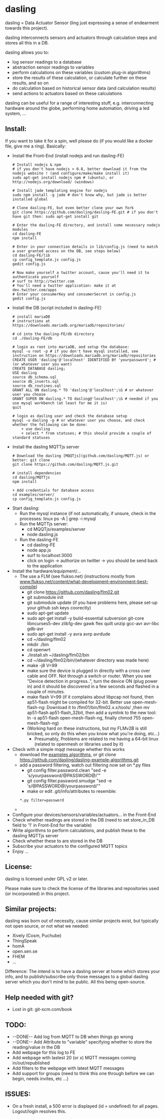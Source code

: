 dasling
=======

dasling = Data Actuator Sensor (ling just expressing a sense of endearment towards this project).

dasling interconnects sensors and actuators through calculation steps and stores all this in a DB.

dasling allows you to:
+ log sensor readings to a database
+ abstraction sensor readings to variables
+ perform calculations on these variables (custom plug-in algorithms)
+ store the results of these calculation, or calculate further on these results, and so on
+ do calculation based on historical sensor data (and calculation results) 
+ send actions to actuators based on these calculations

dasling can be useful for a range of interesting stuff, e.g. interconnecting hardware around the globe, performing home automation, driving a led system, ...

Install:
--------

If you want to take it for a spin, well please do (if you would like a docker file, give me a ring).
Basically:
+ Install the Front-End (install nodejs and run dasling-FE)
    ```
    # Install nodejs & npm
    # if you don't have nodejs > 0.8, better download it from the nodejs website ! (and configure/make/make install it)
    sudo apt-get install nodejs npm # (ubuntu), or http://nodejs.org/download/ (windows)

    # Install jade templating engine for nodejs
    sudo npm install -g jade # don't know why, but jade is better installed global
    
    # Clone dasling-FE, but even better clone your own fork
    git clone https://github.com/dasling/dasling-FE.git # if you don't have git then: sudo apt-get install git
    
    # Enter the dasling-FE directory, and install some necessary nodejs modules
    cd dasling-FE
    npm install
    
    # Enter in your connection details in lib/config.js (need to match a user granted access on the DB, see steps below)
    cd dasling-FE/lib
    cp config_template.js config.js
    gedit config.js
    
    # Now make yourself a twitter account, cause you'll need it to authenticate yourself
    # surf to http://twitter.com
    # You'll need a twitter application: make it at dev.twitter.com/apps
    # Enter your consumerKey and consumerSecret in config.js
    gedit config.js    
    
    ```
+ Install the DB (script included in dasling-FE)
    ```
    # install mariaDB
    # instructions at https://downloads.mariadb.org/mariadb/repositories/

    # cd into the dasling-FE/db directory
    cd ./dasling-FE/db
    
    # login as root into mariaDB, and setup the database:
    mysql -u root -p # if you don't have mysql installed, see instruction on https://downloads.mariadb.org/mariadb/repositories
    CREATE USER 'dasling'@'localhost' IDENTIFIED BY 'yourpassword'; #(or whatever user you want)
    CREATE DATABASE dasling;
    USE dasling
    source db_schema.sql
    source db_inserts.sql
    source db_routines.sql
    GRANT ALL ON dasling.* TO 'dasling'@'localhost';\G # or whatever user you choose
    GRANT SUPER ON dasling.* TO dasling@'localhost';\G # needed if you use mysql workbench (at least for me it is)
    quit
    
    # login as dasling user and check the database setup
    mysql -u dasling -p # or whatever user you choose, and check whether the following can be done:
        + use dasling
        + select * from statuses; # this should provide a couple of standard statuses
    ```
+ Install the dasling MQTTjs server
    ```
    # Download the dasling [MQQTjs](github.com/dasling/MQTT.js) or better: git clone
    git clone https://github.com/dasling/MQTT.js.git
     
    # install dependencies 
    cd dasling/MQTTjs
    npm install

    + Add credentials for database access
    cd examples/server/
    cp config_template.js config.js
    
    ```
+ Start dasling:
    + Run the mysql instance (if not automatically, if unsure, check in the processes: linux ps -A | grep -i mysql
    + Run the MQTTjs server:
        + cd MQQTjs/examples/server
        + node dasling.js
    + Run the dasling-FE
        + cd dasling-FE
        + node app.js
        + surf to localhost:3000
        + click on login -> authorize on twitter -> you should be send back to the application
+ Install the hardware/equipment/...
    + The use a FLM (see flukso.net) (instructions mostly from www.flukso.net/content/what-development-environment-best-compile)
        + git clone https://github.com/dasling/flm02.git
        + git submodule init
        + git submodule update (if you have problems here, please set-up your github ssh keys coorectly)
        + sudo apt-get update
        + sudo apt-get install -y build-essential subversion git-core libncurses5-dev zlib1g-dev gawk flex quilt unzip gcc-avr avr-libc gdb-avr
        + sudo apt-get install -y avra avrp avrdude
        + cd ~/dasling/flm02
        + mkdir ./bin
        + cd openwrt
        + ./install.sh ~/dasling/flm02/bin
        + cd ~/dasling/flm02/bin/(whatever directory was made here)
        + make -j8 V=99
        + make sure the device is plugged in directly with a cross over cable and OFF. Not through a switch or router. When you see "Device detection in progress..", turn the device ON (plug power in) and it should be discovered in a few seconds and flashed in a couple of minutes.
        + make flash V=99 (if it complains about libpcap not found, then ap51-flash might be compiled for 32-bit. Better use open-mesh-flash-ng: Download it to /flm01/bin/flm02.x.x/tools/ ,then mv ap51-flash ap51-flash_32bit, then add a symlink to the new tool: ln -s ap51-flash open-mesh-flash-ng, finally chmod 755 open-mesh-flash-ng)
        + (Working hard on these instructions, but my FLMv2B is still bricked, so only do this when you know what you're doing, etc...)
            + Presumably, Problems are related to me having a 64-bit linux (related to openmesh or libraries used by it) 
+ Check with a simple mqqt message whether this works
    + download the [examples algorithms](http://github.com/dasling/dasling-example-algorithms), or git clone https://github.com/dasling/dasling-example-algorithms.git
    + add a password filtering, watch out filtering now set on *.py files
        + git config filter.password.clean "sed -e 's/yourpassword/@PASSWORD@/'"
        + git config filter.password.smudge "sed -e 's/@PASSWORD@/yourpassword/'"
        + make or edit .git/info/attributes to resemble:
        ```
        *.py filter=password
        ```
     +
+ Configure your devices/sensors/variables/actuators... in the Front-End
+ Check whether readings are stored in the DB (need to set store_in_DB field to '1' in Front-End for the variable)
+ Write algorithms to perform calculations, and publish these to the dasling MQTTjs server
+ Check whether these to are stored in the DB
+ Subscribe your actuators to the configured MQTT topics
+ Enjoy ...

License:
--------
dasling is licensed under GPL v2 or later.

Please make sure to check the license of the libraries and repositories used (or incorporated) in this project.

Similar projects:
-----------------
dasling was born out of necessity, cause similar projects exist, but typically not open source, or not what we needed:
+ Xively (Cosm, Puchube)
+ ThingSpeak
+ homA
+ open.sen.se
+ FHEM
+ ...

Difference: The intend is to have a dasling server at home which stores your info, and to publish/subscribe only those messages to a global dasling server which you don't mind to be public.
All this being open-source.


Help needed with git?
------------
+ Lost in git: git-scm.com/book


TODO:
-----
+ --DONE-- Add log from MQTT to DB when things go wrong
+ --DONE-- Add Attribute to "variable" specifying whether to store the reading/value in the DB
+ Add webpage for this log to FE 
+ Add webpage with lastest 20 (or x) MQTT messages coming in/out/republished
+ Add filters to the webpage with latest MQTT messages
+ Add support for groups (need to think this one through before we can begin, needs invites, etc ...)

ISSUES:
-------
+ On a fresh install, a 500 error is displayed (id = undefined) for all pages. Logout/login resolves this. 
